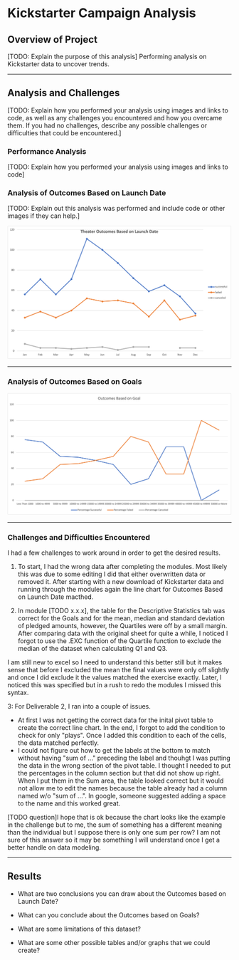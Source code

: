 # Kickstarter Campaign Analysis

## Overview of Project

[TODO: Explain the purpose of this analysis]
Performing analysis on Kickstarter data to uncover trends.

---

## Analysis and Challenges
[TODO: Explain how you performed your analysis using images and links to code, as well as any challenges you encountered and how you overcame them. If you had no challenges, describe any possible challenges or difficulties that could be encountered.]

### Performance Analysis
[TODO: Explain how you performed your analysis using images and links to code]

### Analysis of Outcomes Based on Launch Date
[TODO: Explain out this analysis was performed and include code or other images if they can help.]

![Theater_Outcomes_vs_Launch.png](./resources/Theater_Outcomes_vs_Launch.png)

---

### Analysis of Outcomes Based on Goals

![Outcomes_vs_Goals.png](./resources/Outcomes_vs_Goals.png)

---

### Challenges and Difficulties Encountered
I had a few challenges to work around in order to get the desired results.

1. To start, I had the wrong data after completing the modules.  Most likely this was due to some editing I did that either overwritten data or removed it.  After starting with a new download of Kickstarter data and running through the modules again the line chart for Outcomes Based on Launch Date macthed.

2. In module [TODO x.x.x], the table for the Descriptive Statistics tab was correct for the Goals and for the mean, median and standard deviation of pledged amounts, however, the Quartiles were off by a small margin.  After comparing data with the original sheet for quite a while, I noticed I forgot to use the .EXC function of the Quartile function to exclude the median of the dataset when calculating Q1 and Q3. 

I am still new to excel so I need to understand this better still but it makes sense that before I excluded the mean the final values were only off slightly and once I did exclude it the values matched the exercise exactly. Later, I noticed this was specified but in a rush to redo the modules I missed this syntax.

3: For Deliverable 2, I ran into a couple of issues.
  - At first I was not getting the correct data for the inital pivot table to create the correct line chart.  In the end, I forgot to add the condition to check for only "plays". Once I added this condition to each of the cells, the data matched perfectly.
  - I could not figure out how to get the labels at the bottom to match without having "sum of ..." preceding the label and thouhgt I was putting the data in the wrong section of the pivot table.  I thought I needed to put the percentages in the column section but that did not show up right.  When I put them in the Sum area, the table looked correct but it would not allow me to edit the names because the table already had a column named w/o "sum of ...".  In google, someone suggested adding a space to the name and this worked great.  

[TODO question]I hope that is ok because the chart looks like the example in the challenge but to me, the sum of something has a different meaning than the individual but I suppose there is only one sum per row? I am not sure of this answer so it may be something I will understand once I get a better handle on data modeling.

---

## Results

- What are two conclusions you can draw about the Outcomes based on Launch Date?

- What can you conclude about the Outcomes based on Goals?

- What are some limitations of this dataset?

- What are some other possible tables and/or graphs that we could create?


